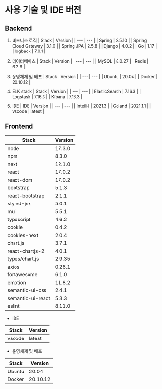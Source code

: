 # 사용 기술 및 IDE 버전

## Backend

1. 비즈니스 로직
    | Stack | Version |
    | --- | --- |
    | Spring | 2.5.10 |
    | Spring Cloud Gateway | 3.1.0 |
    | Spring JPA | 2.5.8 |
    | Django | 4.0.2 |
    |  Go | 1.17 |
    |  logback | 7.0.1 |
2. 데이터베이스
    | Stack | Version |
    | --- | --- |
    | MySQL  | 8.0.27 |
    | Redis | 6.2.6 |
3. 운영체제 및 배포
    | Stack | Version |
    | --- | --- |
    | Ubuntu | 20.04 |
    | Docker | 20.10.12 |
4. ELK stack 
    | Stack | Version |
    | --- | --- |
    | ElasticSearch | 7.16.3 |
    | Logstash | 7.16.3 |
    | Kibana | 7.16.3 |

5. IDE
    | IDE | Version |
    | --- | --- |
    | InteiliJ | 2021.3 |
    | Goland | 2021.1.1 |
    | vscode | latest |


## Frontend

| Stack             | Version |
| ----------------- | ------- |
| node              | 17.3.0  |
| npm               | 8.3.0   |
| next              | 12.1.0  |
| react             | 17.0.2  |
| react-dom         | 17.0.2  |
| bootstrap         | 5.1.3   |
| react-bootstrap   | 2.1.1   |
| styled-jsx        | 5.0.1   |
| mui               | 5.5.1   |
| typescript        | 4.6.2   |
| cookie            | 0.4.2   |
| cookies-next      | 2.0.4   |
| chart.js          | 3.7.1   |
| react-chartjs-2   | 4.0.1   |
| types/chart.js    | 2.9.35  |
| axios             | 0.26.1  |
| fortawesome       | 6.1.0   |
| emotion           | 11.8.2  |
| semantic-ui-css   | 2.4.1   |
| semantic-ui-react | 5.3.3   |
| eslint            | 8.11.0  |

- IDE

| Stack  | Version |
| ------ | ------- |
| vscode | latest  |

- 운영체제 및 배포

| Stack  | Version  |
| ------ | -------- |
| Ubuntu | 20.04    |
| Docker | 20.10.12 |
